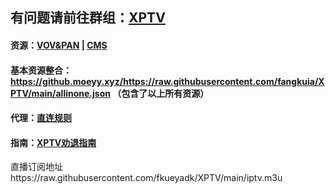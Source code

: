 ## 有问题请前往群组：[XPTV](https://t.me/seeseeni)
#### 资源：[VOV&PAN](https://github.com/fangkuia/XPTV/tree/main/VOD)  | [CMS](https://github.com/fangkuia/XPTV/tree/main/CMS)
#### 基本资源整合：https://github.moeyy.xyz/https://raw.githubusercontent.com/fangkuia/XPTV/main/allinone.json （包含了以上所有资源）
#### 代理：[直连规则](https://github.com/fangkuia/XPTV/tree/main/X)
#### 指南：[XPTV劝退指南](https://meteor-lemongrass-68b.notion.site/XPTV-b60fcb3db53841229f9ec7352c5fda26?pvs=74)

直播订阅地址https://raw.githubusercontent.com/fkueyadk/XPTV/main/iptv.m3u
